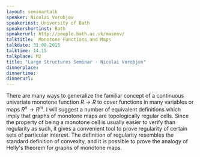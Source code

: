 ```yaml
---
layout: seminartalk
speaker: Nicolai Vorobjov
speakerinst: University of Bath
speakershortinst: Bath
speakerurl: http://people.bath.ac.uk/masnnv/
talktitle:  Monotone Functions and Maps
talkdate: 31.08.2015
talktime: 14.15
talkplace: M2
title: "Large Structures Seminar - Nicolai Vorobjov"
dinnerplace: 
dinnertime: 
dinnerurl: 
---
```

There are many ways to generalize the familiar concept of a continuous
univariate monotone function $R \to R$ to cover functions in many variables or
maps $R^n \to R^m$. I will suggest a number of equivalent definitions which imply that
graphs of monotone maps are topologically regular cells.
Since the property of being a monotone cell is usually easier to verify than regularity
as such, it gives a convenient tool to prove regularity of certain sets of particular interest.
The definition of regularity resembles the standard definition of convexity, and it is possible to
prove the analogy of Helly's theorem for graphs of monotone maps.
